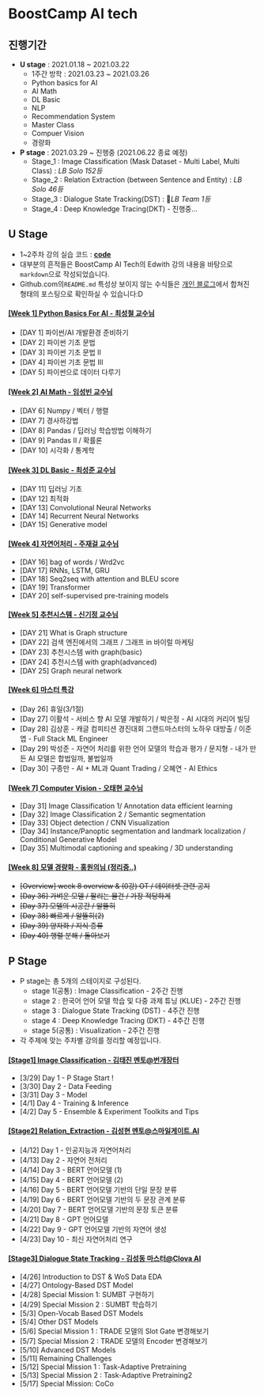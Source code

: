 # BoostCamp AI tech

## 진행기간

- **U stage** : 2021.01.18 ~ 2021.03.22 
	- 1주간 방학 : 2021.03.23 ~ 2021.03.26
	- Python basics for AI
	- AI Math
	- DL Basic
	- NLP
	- Recommendation System
	- Master Class
	- Compuer Vision
	- 경량화
- **P stage** : 2021.03.29 ~ 진행중 (2021.06.22 종료 예정)
	- Stage_1 : Image Classification (Mask Dataset - Multi Label, Multi Class) : *LB Solo 152등* 
	- Stage_2 : Relation Extraction (between Sentence and Entity)  : *LB Solo 46등*
	- Stage_3 : Dialogue State Tracking(DST) : :1st_place_medal:*LB Team 1등*
	- Stage_4 : Deep Knowledge Tracing(DKT) - 진행중...



## U Stage

- 1~2주차 강의 실습 코드 :  **[code](https://github.com/ydy8989/lecture-note-python-basics-for-ai)**
- 대부분의 흔적들은 BoostCamp AI Tech의 Edwith 강의 내용을 바탕으로 `markdown`으로 작성되었습니다. 
- Github.com의`README.md` 특성상 보이지 않는 수식들은 [개인 블로그](https://ydy8989.github.io/)에서 합쳐진 형태의 포스팅으로 확인하실 수 있습니다:D

#### [[Week 1] Python Basics For AI - 최성철 교수님](https://github.com/ydy8989/boostcamp/tree/main/Week_1)

- [DAY 1] 파이썬/AI 개발환경 준비하기
- [DAY 2] 파이썬 기초 문법
- [DAY 3] 파이썬 기초 문법 II
- [DAY 4] 파이썬 기초 문법 III
- [DAY 5] 파이썬으로 데이터 다루기

#### [[Week 2] AI Math - 임성빈 교수님](https://github.com/ydy8989/boostcamp/tree/main/Week_2)

- [DAY 6] Numpy / 벡터 / 행렬
- [DAY 7] 경사하강법
- [DAY 8] Pandas / 딥러닝 학습방법 이해하기
- [DAY 9] Pandas II / 확률론
- [DAY 10] 시각화 / 통계학

#### [[Week 3] DL Basic - 최성준 교수님](https://github.com/ydy8989/boostcamp/tree/main/Week_3)

- [DAY 11] 딥러닝 기초
- [DAY 12] 최적화
- [DAY 13] Convolutional Neural Networks
- [DAY 14] Recurrent Neural Networks
- [DAY 15] Generative model

#### [[Week 4] 자연어처리 - 주재걸 교수님](https://github.com/ydy8989/boostcamp/tree/main/Week_4)

- [DAY 16] bag of words / Wrd2vc
- [DAY 17] RNNs, LSTM, GRU
- [DAY 18] Seq2seq with attention and BLEU score
- [DAY 19] Transformer
- [DAY 20] self-supervised pre-training models

#### [[Week 5] 추천시스템 - 신기정 교수님](https://github.com/ydy8989/boostcamp/tree/main/Week_5)

- [DAY 21] What is Graph structure
- [DAY 22] 검색 엔진에서의 그래프 / 그래프 in 바이럴 마케팅 
- [DAY 23] 추천시스템 with graph(basic)
- [DAY 24] 추천시스템 with graph(advanced)
- [DAY 25] Graph neural network

#### [[Week 6] 마스터 특강](https://github.com/ydy8989/boostcamp/tree/main/Week_6)

- [Day 26] 휴일(3/1절)
- [Day 27] 이활석 - 서비스 향 AI 모델 개발하기 / 박은정 - AI 시대의 커리어 빌딩
- [Day 28] 김상훈 - 캐글 컴피티션 경진대회 그랜드마스터의 노하우 대방출 / 이준엽 - Full Stack ML Engineer
- [Day 29] 박성준 - 자연어 처리를 위한 언어 모델의 학습과 평가 / 문지형 - 내가 만든 AI 모델은 합법일까, 불법일까
- [Day 30] 구종만 - AI + ML과 Quant Trading / 오혜연 - AI Ethics

#### [[Week 7] Computer Vision - 오태현 교수님](https://github.com/ydy8989/boostcamp/tree/main/Week_7)

- [Day 31] Image Classification 1/ Annotation data efficient learning
- [Day 32] Image Classification 2 / Semantic segmentation
- [Day 33] Object detection / CNN Visualization
- [Day 34] Instance/Panoptic segmentation and landmark localization / Conditional Generative Model
- [Day 35] Multimodal captioning and speaking / 3D understanding

 

#### [[Week 8] 모델 경량화 - 홍원의님 (정리중..)](https://github.com/ydy8989/boostcamp/tree/main/Week_8)

- ~~[Overview] week 8 overview & (0강) OT / 데이터셋 관련 공지~~
- ~~[Day 36] 가벼운 모델 / 팔리는 물건 / 가장 적당하게~~
- ~~[Day 37] 모델의 시공간 / 알뜰히~~
- ~~[Day 38] 빠르게 / 알뜰히(2)~~
- ~~[Day 39] 양자화 / 지식 증류~~
- ~~[Day 40] 행렬 분해 / 돌아보기~~



## P Stage

- P stage는 총 5개의 스테이지로 구성된다. 
	- stage 1(공통) : Image Classification - 2주간 진행
	- stage 2 : 한국어 언어 모델 학습 및 다중 과제 튜닝 (KLUE) - 2주간 진행
	- stage 3 : Dialogue State Tracking (DST) - 4주간 진행
	- stage 4 : Deep Knowledge Tracing (DKT) - 4주간 진행
	- stage 5(공통) : Visualization - 2주간 진행
- 각 주제에 맞는 주차별 강의를 정리할 예정입니다.

#### [[Stage1] Image Classification - 김태진 멘토@번개장터](https://github.com/ydy8989/boostcamp/tree/main/stage1_Mask_image_classification)

- [3/29] Day 1 - P Stage Start ! 
- [3/30] Day 2 - Data Feeding
- [3/31] Day 3 - Model
- [4/1] Day 4 - Training & Inference
- [4/2] Day 5 - Ensemble & Experiment Toolkits and Tips

#### [[Stage2] Relation_Extraction - 김성현 멘토@스마일게이트.AI](https://github.com/ydy8989/boostcamp/tree/main/stage2_Relation_Extraction)

- [4/12] Day 1 - 인공지능과 자연어처리
- [4/13] Day 2 - 자연어 전처리 
- [4/14] Day 3 - BERT 언어모델 (1)
- [4/15] Day 4 - BERT 언어모델 (2)
- [4/16] Day 5 - BERT 언어모델 기반의 단일 문장 분류
- [4/19] Day 6 - BERT 언어모델 기반의 두 문장 관계 분류
- [4/20] Day 7 - BERT 언어모델 기반의 문장 토큰 분류
- [4/21] Day 8 - GPT 언어모델
- [4/22] Day 9 - GPT 언어모델 기반의 자연어 생성
- [4/23] Day 10 - 최신 자연어처리 연구

#### [[Stage3] Dialogue State Tracking - 김성동 마스터@Clova AI](https://github.com/ydy8989/boostcamp/tree/main/stage3_Dialogue_State_Tracking)

- [4/26] Introduction to DST & WoS Data EDA
- [4/27] Ontology-Based DST Model
- [4/28] Special Mission 1: SUMBT 구현하기
- [4/29] Special Mission 2 : SUMBT 학습하기
- [5/3] Open-Vocab Based DST Models
- [5/4] Other DST Models
- [5/6] Special Mission 1 : TRADE 모델의 Slot Gate 변경해보기
- [5/7] Special Mission 2 : TRADE 모델의 Encoder 변경해보기
- [5/10] Advanced DST Models
- [5/11] Remaining Challenges
- [5/12] Special Mission 1 : Task-Adaptive Pretraining
- [5/13] Special Mission 2 : Task-Adaptive Pretraining2
- [5/17] Special Mission: CoCo

